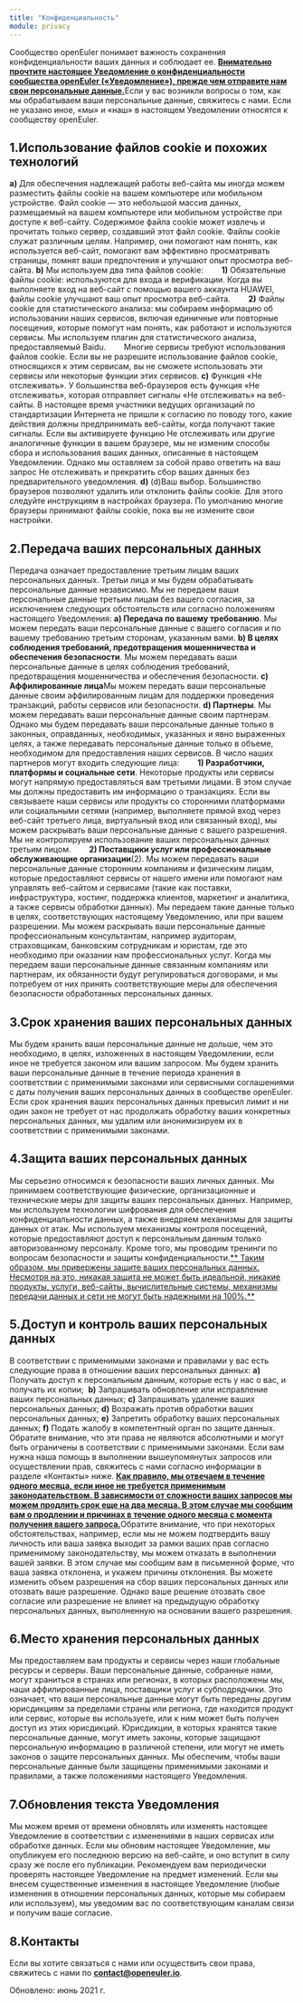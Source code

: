 ```yaml
---
title: "Конфиденциальность"
module: privacy
---
```

<script setup>
import banner from '@/assets/banner-secondary.png';
import search from '@/assets/illustrations/search.png';

import BannerLevel2 from '@/components/BannerLevel2.vue';
</script>
  <BannerLevel2
    :background-image="banner"
    background-text="PRIVACY POLICY"
    title="Конфиденциальность"
    :illustration="search"
  />

<div class='markdown'>

Сообщество openEuler понимает важность сохранения конфиденциальности ваших данных и соблюдает ее. <u>**Внимательно прочтите настоящее Уведомление о конфиденциальности сообщества openEuler («Уведомление»), прежде чем отправите нам свои персональные данные.**</u>Если у вас возникли вопросы о том, как мы обрабатываем ваши персональные данные, свяжитесь с нами. Если не указано иное, «мы» и «наш» в настоящем Уведомлении относятся к сообществу openEuler.

## 1.Использование файлов cookie и похожих технологий

**a)** Для обеспечения надлежащей работы веб-сайта мы иногда можем разместить файлы cookie на вашем компьютере или мобильном устройстве. Файл cookie — это небольшой массив данных, размещаемый на вашем компьютере или мобильном устройстве при доступе к веб-сайту. Содержимое файла cookie может извлечь и прочитать только сервер, создавший этот файл cookie. Файлы cookie служат различным целям. Например, они помогают нам понять, как используется веб-сайт, помогают вам эффективно просматривать страницы, помнят ваши предпочтения и улучшают опыт просмотра веб-сайта.
**b)** Мы используем два типа файлов cookie:
**&emsp;&emsp;1)** Обязательные файлы cookie: используются для входа и верификации. Когда вы выполняете вход на веб-сайт с помощью вашего аккаунта HUAWEI, файлы cookie улучшают ваш опыт просмотра веб-сайта.
**&emsp;&emsp;2)** Файлы cookie для статистического анализа: мы собираем информацию об использовании наших сервисов, включая единичные или повторные посещения, которые помогут нам понять, как работают и используются сервисы. Мы используем плагин для статистического анализа, предоставляемый Baidu.
&emsp;&emsp;Многие сервисы требуют использования файлов cookie. Если вы не разрешите использование файлов cookie, относящихся к этим сервисам, вы не сможете использовать эти сервисы или некоторые функции этих сервисов.
**c)** Функция «Не отслеживать». У большинства веб-браузеров есть функция «Не отслеживать», которая отправляет сигналы «Не отслеживать» на веб-сайты. В настоящее время участники ведущих организаций по стандартизации Интернета не пришли к согласию по поводу того, какие действия должны предпринимать веб-сайты, когда получают такие сигналы. Если вы активируете функцию Не отслеживать или другие аналогичные функции в вашем браузере, мы не изменим способы сбора и использования ваших данных, описанные в настоящем Уведомлении. Однако мы оставляем за собой право ответить на ваш запрос Не отслеживать и прекратить сбор ваших данных без предварительного уведомления.
**d)** (d)Ваш выбор. Большинство браузеров позволяют удалить или отклонить файлы cookie. Для этого следуйте инструкциям в настройках браузера. По умолчанию многие браузеры принимают файлы cookie, пока вы не измените свои настройки.

## 2.Передача ваших персональных данных

Передача означает предоставление третьим лицам ваших персональных данных. Третьи лица и мы будем обрабатывать персональные данные независимо. Мы не передаем ваши персональные данные третьим лицам без вашего согласия, за исключением следующих обстоятельств или согласно положениям настоящего Уведомления:
**a) Передача по вашему требованию**. Мы можем передать ваши персональные данные с вашего согласия и по вашему требованию третьим сторонам, указанным вами.
**b) В целях соблюдения требований, предотвращения мошенничества и обеспечения безопасности**. Мы можем передавать ваши персональные данные в целях соблюдения требований, предотвращения мошенничества и обеспечения безопасности.
**c) Аффилированные лица**Мы можем передать ваши персональные данные своим аффилированным лицам для поддержки проведения транзакций, работы сервисов или безопасности.
**d) Партнеры**. Мы можем передавать ваши персональные данные своим партнерам. Однако мы будем передавать ваши персональные данные только в законных, оправданных, необходимых, указанных и явно выраженных целях, а также передавать персональные данные только в объеме, необходимом для предоставления наших сервисов. В число наших партнеров могут входить следующие лица:
**&emsp;&emsp;1) Разработчики, платформы и социальные сети**. Некоторые продукты или сервисы могут напрямую предоставляться вам третьими лицами. В этом случае мы должны предоставить им информацию о транзакциях. Если вы связываете наши сервисы или продукты со сторонними платформами или социальными сетями (например, выполняете прямой вход через веб-сайт третьего лица, виртуальный вход или связанный вход), мы можем раскрывать ваши персональные данные с вашего разрешения. Мы не контролируем использование ваших персональных данных третьим лицом.
**&emsp;&emsp;2) Поставщики услуг или профессиональные обслуживающие организации**(2). Мы можем передавать ваши персональные данные сторонним компаниям и физическим лицам, которые предоставляют сервисы от нашего имени или помогают нам управлять веб-сайтом и сервисами (такие как поставки, инфраструктура, хостинг, поддержка клиентов, маркетинг и аналитика, а также сервисы обработки данных). Мы передаем такие данные только в целях, соответствующих настоящему Уведомлению, или при вашем разрешении. Мы можем раскрывать ваши персональные данные профессиональным консультантам, например аудиторам, страховщикам, банковским сотрудникам и юристам, где это необходимо при оказании нам профессиональных услуг.
Когда мы передаем ваши персональные данные связанным компаниям или партнерам, их обязанности будут регулироваться договорами, и мы потребуем от них принять соответствующие меры для обеспечения безопасности обработанных персональных данных.

## 3.Срок хранения ваших персональных данных

Мы будем хранить ваши персональные данные не дольше, чем это необходимо, в целях, изложенных в настоящем Уведомлении, если иное не требуется законом или вашим запросом.
Мы будем хранить ваши персональные данные в течение периода хранения в соответствии с применимыми законами или сервисными соглашениями с даты получения ваших персональных данных в сообществе openEuler. Если срок хранения ваших персональных данных превысил лимит и ни один закон не требует от нас продолжать обработку ваших конкретных персональных данных, мы удалим или анонимизируем их в соответствии с применимыми законами.

## 4.Защита ваших персональных данных

Мы серьезно относимся к безопасности ваших личных данных. Мы принимаем соответствующие физические, организационные и технические меры для защиты ваших персональных данных. Например, мы используем технологии шифрования для обеспечения конфиденциальности данных, а также внедряем механизмы для защиты данных от атак. Мы используем механизмы контроля посещений, которые предоставляют доступ к персональным данным только авторизованному персоналу. Кроме того, мы проводим тренинги по вопросам безопасности и защиты конфиденциальности.<u>** Таким образом, мы привержены защите ваших персональных данных. Несмотря на это, никакая защита не может быть идеальной, никакие продукты, услуги, веб-сайты, вычислительные системы, механизмы передачи данных и сети не могут быть надежными на 100%.**</u>

## 5.Доступ и контроль ваших персональных данных

В соответствии с применимыми законами и правилами у вас есть следующие права в отношении ваших персональных данных:
**a)** Получать доступ к персональным данным, которые есть у нас о вас, и получать их копии; 
**b)** Запрашивать обновление или исправление ваших персональных данных;
**c)** Запрашивать удаление ваших персональных данных;
**d)** Возражать против обработки ваших персональных данных;
**e)** Запретить обработку ваших персональных данных;
**f)** Подать жалобу в компетентный орган по защите данных.
Обратите внимание, что эти права не являются абсолютными и могут быть ограничены в соответствии с применимыми законами. Если вам нужна наша помощь в выполнении вышеупомянутых запросов или осуществлении прав, свяжитесь с нами согласно информации в разделе «Контакты» ниже.
<u>**Как правило, мы отвечаем в течение одного месяца, если иное не требуется применимым законодательством. В зависимости от сложности ваших запросов мы можем продлить срок еще на два месяца. В этом случае мы сообщим вам о продлении и причинах в течение одного месяца с момента получения вашего запроса.**</u>Обратите внимание, что при некоторых обстоятельствах, например, если мы не можем подтвердить вашу личность или ваша заявка выходит за рамки ваших прав согласно применимому законодательству, мы можем отказать в выполнении вашей заявки. В этом случае мы сообщим вам в письменной форме, что ваша заявка отклонена, и укажем причины отклонения.
Вы можете изменить объем разрешения на сбор ваших персональных данных или отозвать ваше разрешение. Однако ваше решение отозвать свое согласие или разрешение не влияет на предыдущую обработку персональных данных, выполненную на основании вашего разрешения.

## 6.Место хранения персональных данных

Мы предоставляем вам продукты и сервисы через наши глобальные ресурсы и серверы. Ваши персональные данные, собранные нами, могут храниться в странах или регионах, в которых расположены мы, наши аффилированные лица, поставщики услуг и субподрядчики. Это означает, что ваши персональные данные могут быть переданы другим юрисдикциям за пределами страны или региона, где находится продукт или сервис, которые вы используете, или к ним может быть получен доступ из этих юрисдикций.
Юрисдикции, в которых хранятся такие персональные данные, могут иметь законы, которые защищают персональную информацию в различной степени, или могут не иметь законов о защите персональных данных. Мы обеспечим, чтобы ваши персональные данные были защищены применимыми законами и правилами, а также положениями настоящего Уведомления.

## 7.Обновления текста Уведомления

Мы можем время от времени обновлять или изменять настоящее Уведомление в соответствии с изменениями в наших сервисах или обработке данных. Если мы обновим настоящее Уведомление, мы опубликуем его последнюю версию на веб-сайте, и оно вступит в силу сразу же после его публикации. Рекомендуем вам периодически проверять настоящее Уведомление на предмет изменений. Если мы внесем существенные изменения в настоящее Уведомление (любые изменения в отношении персональных данных, которые мы собираем или используем), мы уведомим вас по соответствующим каналам связи и получим ваше согласие.

## 8.Контакты

Если вы хотите связаться с нами или осуществить свои права, свяжитесь с нами по **<contact@openeuler.io>**.

Обновлено: июнь 2021 г.

</div>
